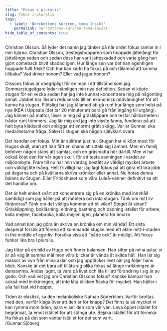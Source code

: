```yaml
---
title: "Fokus i pluralis"
slug: fokus-i-pluralis
tags:
  - label: 'Norrbottens Kuriren, tema Insikt'
    permalink: norrbottens-kuriren-tema-insikt
hide_table_of_contents: true
---
```

Christian Olsson. Så lyder det namn jag tänker på när ordet fokus ramlar in i min hjärna. Christian Olsson, trestegshopparen som hoppade jättelångt för jättelänge sedan och sedan dess har varit jätteskadad och varje gång han gjort comeback blivit skadad igen. Hur länge sen var det han egentligen hoppade fullt frisk? Och hur kan karln ha fokus på och tålamod att komma tillbaka? Vad driver honom? Eller vad jagar honom?

<!--truncate-->

Olssons fokus är obegripligt för en man i ett tillstånd som jag. Sommarstugeägare lyder nämligen min nya definition. Sedan vi köpte stugan för en vecka sedan har jag inte kunnat koncentrera mig på någonting annat. Jobbet har liksom reducerats till en ekonomisk nödvändighet för att kunna ha stugan. Plötsligt har jag tålamod att gå runt hur länge som helst på nya IKEA i Uppsala (det tar 20 minuter att bara gå från ingång till utgång). Jag känner på mattor, läser in mig på gräsklippare och testar hållbarheten i trådar runt trimmers. Jag lär mig ord jag inte visste fanns, funderar på att helt byta klädsstil och anlägga ett enormt grått skägg. Var är Gunnar, ska medarbetarna fråga. Säkert i stugan ska någon självklart svara.

Det handlar om fokus. Mitt är splittrat just nu. Stugan har vi köpt mest för Hugos skull, utan att han fått en chans att uttala sig i ämnet. Men en familj behöver någon stans att samlas, och en gräsmatta hör därtill. Men vi har också köpt den för vår egen skull, för att testa sanningen i värdet av miljöombyte. Fram till nu har min vardag bestått av väldigt mycket arbete och väldigt lite tvång. Helt frivilligt har jag lagt fokus på att göra ett bra jobb på dagarna och på kvällarna skriva krönikor eller annat. Nu hotas denna balans av Stugan. Eller Fritidshuset som våra Luleå-vänner definitivt sa att det handlar om. 

Det är helt enkelt svårt att koncentrera sig på en krönika med innehåll samtidigt som jag håller på att möblera och inta stugan. Tänk om mitt liv förändras? Tänk om det viktiga kommer att bli vilan? Steget åt sidan? Gräsklippning, bokläsning, eldning, bastning och badning istället för arbete, kolla mejlen, facebooka, kolla mejlen igen, planera för imorrn.

Vad annat kan jag göra än skriva en krönika om min vånda? Ett sista desperat försök att förena ett kommande stugliv med ett aktiv mitt-i-staden in the middle of age-liv. Försöka visa att ”både ock” är möjligt. Att fokus funkar lika bra i pluralis.

Jag tittar på en bild av Hugo och finner balansen. Han sitter på mina axlar, vi är på väg åt samma mål men våra blickar är vända åt skilda håll. Han lär sig massor av vyn från mina axlar och jag upptäcker livet när jag följer hans blick. Kanske är det bara att tillåta sig olika fokus så länge inriktningen är densamma. Andas lugnt, ta vara på livet och lita till att förändring i sig är av godo. Och vad vet jag om Christian Olssons fokus? Kanske kämpar han också med inriktningen, att inte låta blicken flacka för mycket. Han håller i alla fall fast vid hoppet.

Tiden är elastisk, sa den melankoliske Nathan Söderblom. Varför brottas med den, varför klaga över att den är för knapp? Det finns ju så mycket vi kan rymma inom tiden, bara vi ser den som vår vän. Leva öppet istället för begränsat, ta emot istället för att stänga ute. Bejaka istället för att förneka. Ha fokus på det som väntar istället för det som varit.  
/Gunnar Sjöberg
